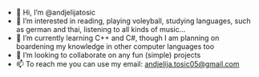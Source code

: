 - 👋 Hi, I’m @andjelijatosic
- 👀 I’m interested in reading, playing voleyball, studying languages, such as german and thai, listening to all kinds of music...
- 🌱 I’m currently learning C++ and C#, though I am planning on boardening my knowledge in other computer languages too
- 💞️ I’m looking to collaborate on any fun (simple) projects
- 📫 To reach me you can use my email: andjelija.tosic05@gmail.com

